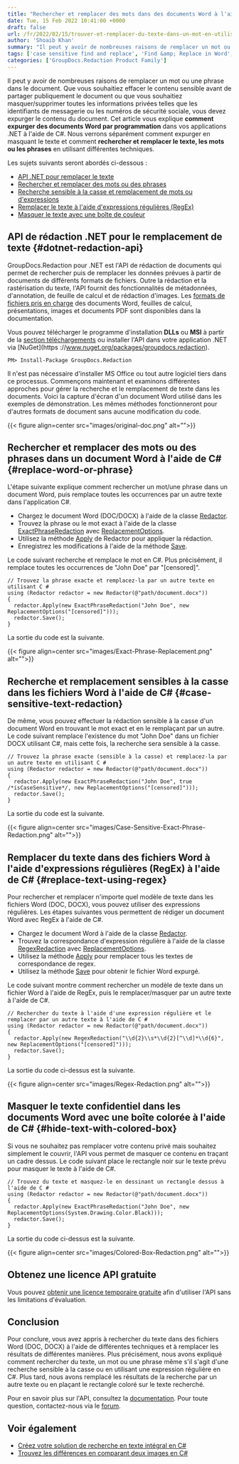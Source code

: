 ```yaml
---
title: "Rechercher et remplacer des mots dans des documents Word à l'aide de C#"
date: Tue, 15 Feb 2022 10:41:00 +0000
draft: false
url: /fr/2022/02/15/trouver-et-remplacer-du-texte-dans-un-mot-en-utilisant-csharp/
author: 'Shoaib Khan'
summary: "Il peut y avoir de nombreuses raisons de remplacer un mot ou une phrase dans le document. Que vous souhaitiez effacer le contenu sensible avant de partager publiquement le document ou que vous souhaitiez masquer/supprimer toutes les informations privées telles que les identifiants de messagerie ou les numéros de sécurité sociale, vous devez expurger le contenu du document. Cet article vous explique **comment expurger des documents Word par programmation** dans vos applications .NET à l'aide de C#. Nous verrons séparément comment expurger en masquant le texte et comment **rechercher et remplacer le texte, les mots ou les phrases** en utilisant différentes techniques."
tags: ['case sensitive find and replace', 'Find &amp; Replace in Word', 'Find and replace text', 'Redact in CSharp', 'Redact Word in CSharp', 'Replace words in CSharp', 'text redaction']
categories: ['GroupDocs.Redaction Product Family']
---
```


Il peut y avoir de nombreuses raisons de remplacer un mot ou une phrase dans le document. Que vous souhaitiez effacer le contenu sensible avant de partager publiquement le document ou que vous souhaitiez masquer/supprimer toutes les informations privées telles que les identifiants de messagerie ou les numéros de sécurité sociale, vous devez expurger le contenu du document. Cet article vous explique **comment expurger des documents Word par programmation** dans vos applications .NET à l'aide de C#. Nous verrons séparément comment expurger en masquant le texte et comment **rechercher et remplacer le texte, les mots ou les phrases** en utilisant différentes techniques.

Les sujets suivants seront abordés ci-dessous :

* [API .NET pour remplacer le texte](#dotnet-redaction-api)
* [Rechercher et remplacer des mots ou des phrases](#replace-word-or-phrase)
* [Recherche sensible à la casse et remplacement de mots ou d'expressions](#case-sensitive-text-redaction)
* [Remplacer le texte à l'aide d'expressions régulières (RegEx)](#replace-text-using-regex)
* [Masquer le texte avec une boîte de couleur](#hide-text-with-colored-box)

## API de rédaction .NET pour le remplacement de texte {#dotnet-redaction-api}

GroupDocs.Redaction pour .NET est l'API de rédaction de documents qui permet de rechercher puis de remplacer les données prévues à partir de documents de différents formats de fichiers. Outre la rédaction et la rastérisation du texte, l'API fournit des fonctionnalités de métadonnées, d'annotation, de feuille de calcul et de rédaction d'images. Les [formats de fichiers pris en charge](https://docs.groupdocs.com/redaction/net/supported-document-formats/) des documents Word, feuilles de calcul, présentations, images et documents PDF sont disponibles dans la documentation.

Vous pouvez télécharger le programme d'installation **DLLs** ou **MSI** à partir de la [section téléchargements](https://downloads.groupdocs.com/redaction) ou installer l'API dans votre application .NET via [NuGet](https ://www.nuget.org/packages/groupdocs.redaction).

```
PM> Install-Package GroupDocs.Redaction
```

Il n'est pas nécessaire d'installer MS Office ou tout autre logiciel tiers dans ce processus. Commençons maintenant et examinons différentes approches pour gérer la recherche et le remplacement de texte dans les documents. Voici la capture d'écran d'un document Word utilisé dans les exemples de démonstration. Les mêmes méthodes fonctionneront pour d'autres formats de document sans aucune modification du code.



{{< figure align=center src="images/original-doc.png" alt="">}}


## Rechercher et remplacer des mots ou des phrases dans un document Word à l'aide de C# {#replace-word-or-phrase}

L'étape suivante explique comment rechercher un mot/une phrase dans un document Word, puis remplace toutes les occurrences par un autre texte dans l'application C#.

* Chargez le document Word (DOC/DOCX) à l'aide de la classe [Redactor](https://apireference.groupdocs.com/redaction/net/groupdocs.redaction/redactor).
* Trouvez la phrase ou le mot exact à l'aide de la classe [ExactPhraseRedaction](https://apireference.groupdocs.com/redaction/net/groupdocs.redaction.redactions/exactphraseredaction) avec [ReplacementOptions](https://apireference.groupdocs.com/redaction/net/groupdocs.redaction.redactions/replacementoptions).
* Utilisez la méthode [Apply](https://apireference.groupdocs.com/redaction/net/groupdocs.redaction/redactor/methods/apply/index) de Redactor pour appliquer la rédaction.
* Enregistrez les modifications à l'aide de la méthode [Save](https://apireference.groupdocs.com/redaction/net/groupdocs.redaction/redactor/methods/save/index).

Le code suivant recherche et remplace le mot en C#. Plus précisément, il remplace toutes les occurrences de "John Doe" par "\[censored\]".

```
// Trouvez la phrase exacte et remplacez-la par un autre texte en utilisant C #
using (Redactor redactor = new Redactor(@"path/document.docx"))
{
  redactor.Apply(new ExactPhraseRedaction("John Doe", new ReplacementOptions("[censored]")));
  redactor.Save();
}
```

La sortie du code est la suivante.



{{< figure align=center src="images/Exact-Phrase-Replacement.png" alt="">}}


## Recherche et remplacement sensibles à la casse dans les fichiers Word à l'aide de C# {#case-sensitive-text-redaction}

De même, vous pouvez effectuer la rédaction sensible à la casse d'un document Word en trouvant le mot exact et en le remplaçant par un autre. Le code suivant remplace l'existence du mot "John Doe" dans un fichier DOCX utilisant C#, mais cette fois, la recherche sera sensible à la casse.

```
// Trouvez la phrase exacte (sensible à la casse) et remplacez-la par un autre texte en utilisant C #
using (Redactor redactor = new Redactor(@"path/document.docx"))
{
  redactor.Apply(new ExactPhraseRedaction("John Doe", true /*isCaseSensitive*/, new ReplacementOptions("[censored]")));
  redactor.Save();
}
```

La sortie du code est la suivante.



{{< figure align=center src="images/Case-Sensitive-Exact-Phrase-Redaction.png" alt="">}}


## Remplacer du texte dans des fichiers Word à l'aide d'expressions régulières (RegEx) à l'aide de C# {#replace-text-using-regex}

Pour rechercher et remplacer n'importe quel modèle de texte dans les fichiers Word (DOC, DOCX), vous pouvez utiliser des expressions régulières. Les étapes suivantes vous permettent de rédiger un document Word avec RegEx à l'aide de C#.

* Chargez le document Word à l'aide de la classe [Redactor](https://apireference.groupdocs.com/redaction/net/groupdocs.redaction/redactor).
* Trouvez la correspondance d'expression régulière à l'aide de la classe [RegexRedaction](https://apireference.groupdocs.com/redaction/net/groupdocs.redaction.redactions/regexredaction) avec [ReplacementOptions](https://apireference.groupdocs.com/redaction/net/groupdocs.redaction.redactions/replacementoptions).
* Utilisez la méthode [Apply](https://apireference.groupdocs.com/redaction/net/groupdocs.redaction/redactor/methods/apply/index) pour remplacer tous les textes de correspondance de regex.
* Utilisez la méthode [Save](https://apireference.groupdocs.com/redaction/net/groupdocs.redaction/redactor/methods/save/index) pour obtenir le fichier Word expurgé.

Le code suivant montre comment rechercher un modèle de texte dans un fichier Word à l'aide de RegEx, puis le remplacer/masquer par un autre texte à l'aide de C#.

```
// Rechercher du texte à l'aide d'une expression régulière et le remplacer par un autre texte à l'aide de C #
using (Redactor redactor = new Redactor(@"path/document.docx"))
{
  redactor.Apply(new RegexRedaction("\\d{2}\\s*\\d{2}[^\\d]*\\d{6}", new ReplacementOptions("[censored]")));
  redactor.Save();
}
```

La sortie du code ci-dessus est la suivante.



{{< figure align=center src="images/Regex-Redaction.png" alt="">}}


## Masquer le texte confidentiel dans les documents Word avec une boîte colorée à l'aide de C# {#hide-text-with-colored-box}

Si vous ne souhaitez pas remplacer votre contenu privé mais souhaitez simplement le couvrir, l'API vous permet de masquer ce contenu en traçant un cadre dessus. Le code suivant place le rectangle noir sur le texte prévu pour masquer le texte à l'aide de C#.

```
// Trouvez du texte et masquez-le en dessinant un rectangle dessus à l'aide de C #
using (Redactor redactor = new Redactor(@"path/document.docx"))
{
  redactor.Apply(new ExactPhraseRedaction("John Doe", new ReplacementOptions(System.Drawing.Color.Black)));
  redactor.Save();
}
```

La sortie du code ci-dessus est la suivante.



{{< figure align=center src="images/Colored-Box-Redaction.png" alt="">}}


## Obtenez une licence API gratuite

Vous pouvez [obtenir une licence temporaire gratuite](https://purchase.groupdocs.com/temporary-license) afin d'utiliser l'API sans les limitations d'évaluation.

## Conclusion

Pour conclure, vous avez appris à rechercher du texte dans des fichiers Word (DOC, DOCX) à l'aide de différentes techniques et à remplacer les résultats de différentes manières. Plus précisément, nous avons expliqué comment rechercher du texte, un mot ou une phrase même s'il s'agit d'une recherche sensible à la casse ou en utilisant une expression régulière en C#. Plus tard, nous avons remplacé les résultats de la recherche par un autre texte ou en plaçant le rectangle coloré sur le texte recherché.

Pour en savoir plus sur l'API, consultez la [documentation](https://docs.groupdocs.com/redaction). Pour toute question, contactez-nous via le [forum](https://forum.groupdocs.com/).

## Voir également

* [Créez votre solution de recherche en texte intégral en C#](https://blog.groupdocs.com/2021/06/03/build-your-full-text-search-solution-in-csharp/)
* [Trouvez les différences en comparant deux images en C#](https://blog.groupdocs.com/2021/01/06/compare-images-in-csharp-dotnet/)





